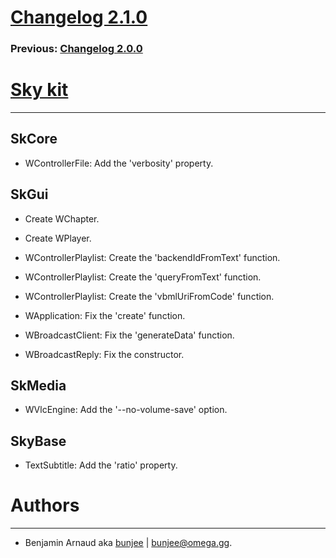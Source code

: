 # [Changelog 2.1.0](https://omega.gg/Sky/changes/2.1.0.html)

### Previous: [Changelog 2.0.0](2.0.0.html)

# [Sky kit](https://omega.gg/Sky)
---

## SkCore

- WControllerFile: Add the 'verbosity' property.


## SkGui

- Create WChapter.

- Create WPlayer.

- WControllerPlaylist: Create the 'backendIdFromText' function.

- WControllerPlaylist: Create the 'queryFromText' function.

- WControllerPlaylist: Create the 'vbmlUriFromCode' function.

- WApplication: Fix the 'create' function.

- WBroadcastClient: Fix the 'generateData' function.

- WBroadcastReply: Fix the constructor.


## SkMedia

- WVlcEngine: Add the '--no-volume-save' option.


## SkyBase

- TextSubtitle: Add the 'ratio' property.


# Authors
---

- Benjamin Arnaud aka [bunjee](https://bunjee.me) | <bunjee@omega.gg>.
